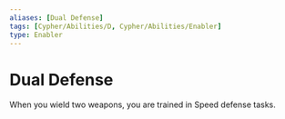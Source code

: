 ```yaml
---
aliases: [Dual Defense]
tags: [Cypher/Abilities/D, Cypher/Abilities/Enabler]
type: Enabler
---
```


# Dual Defense

When you wield two weapons, you are trained in Speed defense tasks.
